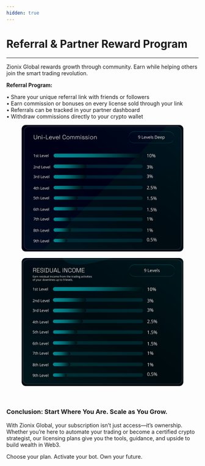```yaml
---
hidden: true
---
```


# Referral & Partner Reward Program

***

Zionix Global rewards growth through community. Earn while helping others join the smart trading revolution.

**Referral Program:**

• Share your unique referral link with friends or followers
\
• Earn commission or bonuses on every license sold through your link
\
• Referrals can be tracked in your partner dashboard
\
• Withdraw commissions directly to your crypto wallet



<figure><img src="../.gitbook/assets/unilevel.png" alt=""><figcaption></figcaption></figure>

<figure><img src="../.gitbook/assets/resid.png" alt=""><figcaption></figcaption></figure>

<figure><img src="../.gitbook/assets/volume (1).png" alt=""><figcaption></figcaption></figure>

### Conclusion: Start Where You Are. Scale as You Grow.

With Zionix Global, your subscription isn’t just access—it’s ownership. Whether you’re here to automate your trading or become a certified crypto strategist, our licensing plans give you the tools, guidance, and upside to build wealth in Web3.

Choose your plan. Activate your bot. Own your future.
